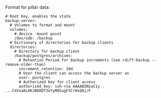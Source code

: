 Format for pillar data:

    # Root Key, enables the state
    backup-server:
      # Volumes to format and mount
      volumes:
        # device  mount point
        /dev/sdb: /backup
      # Dictionary of directories for backup clients
      directories:
        # Directory for backup client
        /backup/postgres/archives:
          # Retention Period for backup increments (see rdiff-backup --remove-older-than)
          increment_retention: 10d
          # User the client can access the backup server as
          user: postgres
          # Authorized Key for client access
          authorized_key: ssh-rsa AAAAB3NzaC1y.. ...CXVxa6LHKJB6RDT3eYyMQSugFSCrHxQ8j/F

